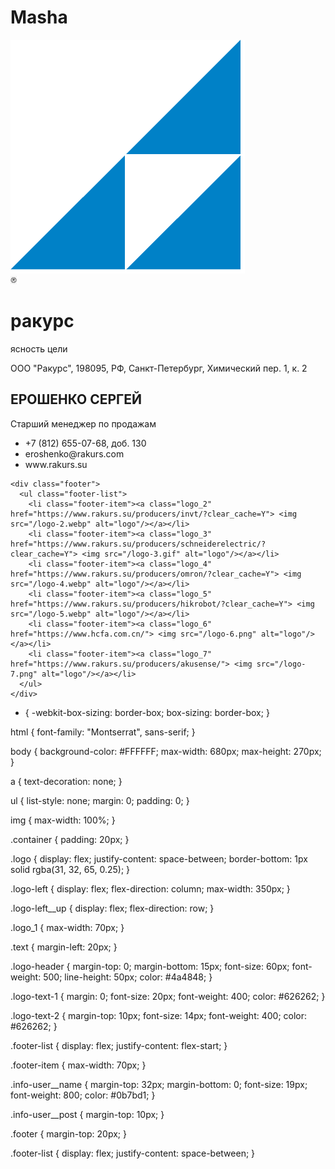 # Masha

<!DOCTYPE html>
<html lang="en">
<head>
    <meta charset="UTF-8">
    <meta http-equiv="X-UA-Compatible" content="IE=edge">
    <meta name="viewport" content="width=device-width, initial-scale=1.0">
    <link rel="stylesheet" href="style.css">
    <title>Document</title>
</head>
<body>
  <div class="container">
    <div class="logo"> 
      <div class="logo-left"> 
        <div class="logo-left__up">
          <a class="logo_1" href="#"> <img src="/logo-1.png" alt="logo"/></a>
          <div class="text">
            <img src="/R.png" alt="R">
            <h1 class="logo-header">ракурс</h1>
            <p class="logo-text-1">ясность цели</p>
          </div>
        </div>
        <p class="logo-text-2">ООО "Ракурс", 198095, РФ, Санкт-Петербург, Химический пер. 1, к. 2</p>
      </div>
      <div class="info-user">
        <h2 class="info-user__name">ЕРОШЕНКО СЕРГЕЙ</h2>
        <p class="info-user__post">Старший менеджер по продажам</p>
        <ul class="info-user_list">
          <li class="info-user_item">+7 (812) 655-07-68, доб. 130</li>
          <li class="info-user_item">eroshenko@rakurs.com</li>
          <li class="info-user_item">www.rakurs.su</li>
        </ul>
      </div>
    </div>
  
    <div class="footer">
      <ul class="footer-list">
        <li class="footer-item"><a class="logo_2" href="https://www.rakurs.su/producers/invt/?clear_cache=Y"> <img src="/logo-2.webp" alt="logo"/></a></li>
        <li class="footer-item"><a class="logo_3" href="https://www.rakurs.su/producers/schneiderelectric/?clear_cache=Y"> <img src="/logo-3.gif" alt="logo"/></a></li>
        <li class="footer-item"><a class="logo_4" href="https://www.rakurs.su/producers/omron/?clear_cache=Y"> <img src="/logo-4.webp" alt="logo"/></a></li>
        <li class="footer-item"><a class="logo_5" href="https://www.rakurs.su/producers/hikrobot/?clear_cache=Y"> <img src="/logo-5.webp" alt="logo"/></a></li>
        <li class="footer-item"><a class="logo_6" href="https://www.hcfa.com.cn/"> <img src="/logo-6.png" alt="logo"/></a></li>
        <li class="footer-item"><a class="logo_7" href="https://www.rakurs.su/producers/akusense/"> <img src="/logo-7.png" alt="logo"/></a></li>
      </ul>
    </div>

  </div>
  
  
  
  
  
  
  
  * {
    -webkit-box-sizing: border-box;
            box-sizing: border-box;
  }
  
  html {
    font-family: "Montserrat", sans-serif;
  }
  
  body {
    background-color: #FFFFFF;
    max-width: 680px;
    max-height: 270px;
  }
  
  a {
    text-decoration: none;
  }
  
  ul {
    list-style: none;
    margin: 0;
    padding: 0;
  }
  
  img {
    max-width: 100%;
  }

.container {
    padding: 20px;
}

.logo {
    display: flex;
    justify-content: space-between;
    border-bottom: 1px solid rgba(31, 32, 65, 0.25);
}

.logo-left {
    display: flex;
    flex-direction: column;
    max-width: 350px;
}

.logo-left__up {
    display: flex;
    flex-direction: row;
}

.logo_1 {
    max-width: 70px;
}

.text {
    margin-left: 20px;
}

.logo-header {
  margin-top: 0;
  margin-bottom: 15px;
  font-size: 60px;
  font-weight: 500;
  line-height: 50px;
  color: #4a4848;
}

.logo-text-1 {
  margin: 0;
  font-size: 20px;
  font-weight: 400;
  color: #626262;
}

.logo-text-2 {
    margin-top: 10px;
    font-size: 14px;
    font-weight: 400;
    color: #626262;
}

.footer-list {
    display: flex;
    justify-content: flex-start;
}

.footer-item {
    max-width: 70px;
}

.info-user__name {
    margin-top: 32px;
    margin-bottom: 0;
    font-size: 19px;
    font-weight: 800;
    color: #0b7bd1;
}

.info-user__post {
    margin-top: 10px;
}

.footer {
    margin-top: 20px;
}

.footer-list {
    display: flex;
    justify-content: space-between;
}
  
